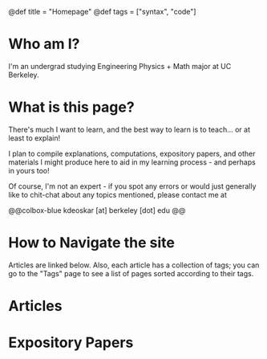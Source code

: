 @def title = "Homepage"
@def tags = ["syntax", "code"]

# Who am I?
I'm an undergrad studying Engineering Physics + Math major at UC Berkeley.

# What is this page? 
There's much I want to learn, and the best way to learn is to teach... or at least to explain!

I plan to compile explanations, computations, expository papers, and other materials I might produce here to aid in my learning process - and perhaps in yours too! 

Of course, I'm not an expert - if you spot any errors or would just generally like to chit-chat about any topics mentioned, please contact me at 

@@colbox-blue
kdeoskar [at] berkeley [dot] edu
@@

# How to Navigate the site
Articles are linked below. Also, each article has a collection of tags; you can go to the "Tags" page to see a list of pages sorted according to their tags.

# Articles


# Expository Papers